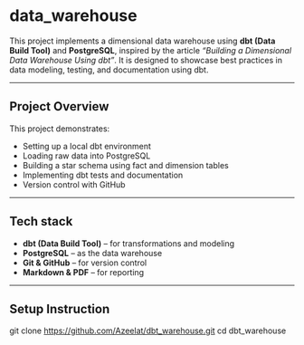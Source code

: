 # data_warehouse
This project implements a dimensional data warehouse using **dbt (Data Build Tool)** and **PostgreSQL**, inspired by the article *“Building a Dimensional Data Warehouse Using dbt”*. It is designed to showcase best practices in data modeling, testing, and documentation using dbt.

---
## Project Overview
This project demonstrates:
- Setting up a local dbt environment
- Loading raw data into PostgreSQL
- Building a star schema using fact and dimension tables
- Implementing dbt tests and documentation
- Version control with GitHub

---
## Tech stack
- **dbt (Data Build Tool)** – for transformations and modeling
- **PostgreSQL** – as the data warehouse
- **Git & GitHub** – for version control
- **Markdown & PDF** – for reporting

---
## Setup Instruction
   git clone https://github.com/Azeelat/dbt_warehouse.git
   cd dbt_warehouse
